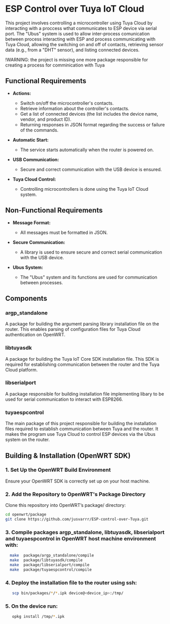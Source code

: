# ESP Control over Tuya IoT Cloud
This project involves controlling a microcontroller using Tuya Cloud by interacting with a proccess wthat communicates to ESP device via serial port. The "Ubus" system is used to allow inter-process comunication between process interacting with ESP and process communicating with Tuya Cloud, allowing the switching on and off of contacts, retrieving sensor data (e.g., from a "DHT" sensor), and listing connected devices.

!WARNING: the project is missing one more package responsible for creating a process for comminication with Tuya

## Functional Requirements

- **Actions:**
  - Switch on/off the microcontroller's contacts.
  - Retrieve information about the controller's contacts.
  - Get a list of connected devices (the list includes the device name, vendor, and product ID).
  - Returning responses in JSON format regarding the success or failure of the commands.

- **Automatic Start:**
  - The service starts automatically when the router is powered on.

- **USB Communication:**
  - Secure and correct communication with the USB device is ensured.

- **Tuya Cloud Control:**
  - Controlling microcontrollers is done using the Tuya IoT Cloud system.

## Non-Functional Requirements

- **Message Format:**
  - All messages must be formatted in JSON.

- **Secure Communication:**
  - A library is used to ensure secure and correct serial communication with the USB device.

- **Ubus System:**
  - The "Ubus" system and its functions are used for communication between processes.

## Components
### argp_standalone  
A package for building the argument parsing library installation file on the router. This enables parsing of configuration files for Tuya Cloud authentication on OpenWRT.  

### libtuyasdk  
A package for building the Tuya IoT Core SDK installation file. This SDK is required for establishing communication between the router and the Tuya Cloud platform.

### libserialport
A package responsible for building installation file implementing libary to be used for serial communication to interact with ESP8266.

### tuyaespcontrol
The main package of this project responsible for building the installation files required to establish communication between Tuya and the router. It makes the program use Tuya Cloud to control ESP devices via the Ubus system on the router.

## Building & Installation (OpenWRT SDK)  

### 1. Set Up the OpenWRT Build Environment  
Ensure your OpenWRT SDK is correctly set up on your host machine.  

### 2. Add the Repository to OpenWRT's Package Directory  
Clone this repository into OpenWRT’s package/ directory:  
```bash
cd openwrt/package
git clone https://github.com/jusvarrr/ESP-control-over-Tuya.git
```

### 3. Compile packages argp_standalone, libtuyasdk, libserialport and tuyaespcontrol in OpenWRT host machine environment with:
   
```bash
  make  package/argp_standalone/compile
  make  package/libtuyasdk/compile
  make  package/libserialport/compile
  make  package/tuyaespcontrol/compile
```

### 4. Deploy the installation file to the router using ssh:
   
```bash
   scp bin/packages/*/*.ipk device@<device_ip>:/tmp/
```

### 5. On the device run:
   
```bash
   opkg install /tmp/*.ipk
```
